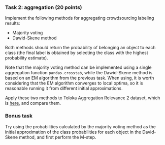 ### Task 2: aggregation (20 points)
Implement the following methods for aggregating crowdsourcing labeling results:
 * Majority voting
 * Dawid-Skene method
 
Both methods should return the probability of belonging an object to each class
(the final label is obtained by selecting the class with the highest probability estimate).

Note that the majority voting method can be implemented using a single aggregation function `pandas.crosstab`, 
while the Dawid-Skene method is based on an EM algorithm from the previous task. 
When using, it is worth considering that the EM algorithm converges to local optima, 
so it is reasonable running it from different initial approximations.

Apply these two methods to Toloka Aggregation Relevance 2 dataset, 
which is [here](course://Unsupervised/AggregationPoints10), 
and compare them.

### Bonus task
Try using the probabilities calculated by the majority voting method as the initial approximation 
of the class probabilities for each object in the David-Skene method, and first perform the M-step.
